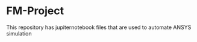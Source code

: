 # FM-Project

This repository has jupiternotebook files that are used to automate ANSYS simulation

